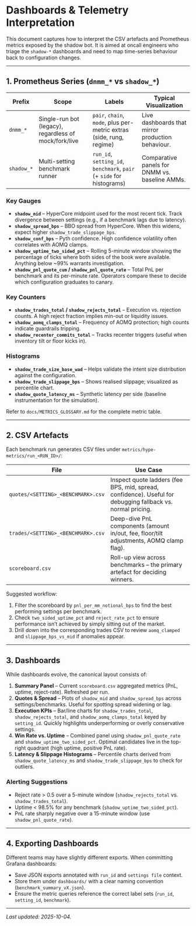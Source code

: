 # Dashboards & Telemetry Interpretation

This document captures how to interpret the CSV artefacts and Prometheus metrics exposed by the shadow bot. It is aimed at oncall engineers who triage the `shadow-*` dashboards and need to map time-series behaviour back to configuration changes.

---

## 1. Prometheus Series (`dnmm_*` vs `shadow_*`)

| Prefix | Scope | Labels | Typical Visualization |
| --- | --- | --- | --- |
| `dnmm_*` | Single-run bot (legacy), regardless of mock/fork/live | `pair`, `chain`, `mode`, plus per-metric extras (side, rung, regime) | Live dashboards that mirror production behaviour. |
| `shadow_*` | Multi-setting benchmark runner | `run_id`, `setting_id`, `benchmark`, `pair` (+ `side` for histograms) | Comparative panels for DNMM vs. baseline AMMs. |

### Key Gauges

- **`shadow_mid`** – HyperCore midpoint used for the most recent tick. Track divergence between settings (e.g., if a benchmark lags due to latency).
- **`shadow_spread_bps`** – BBO spread from HyperCore. When this widens, expect higher `shadow_trade_slippage_bps`.
- **`shadow_conf_bps`** – Pyth confidence. High confidence volatility often correlates with AOMQ clamps.
- **`shadow_uptime_two_sided_pct`** – Rolling 5-minute window showing the percentage of ticks where both sides of the book were available. Anything below ~99% warrants investigation.
- **`shadow_pnl_quote_cum` / `shadow_pnl_quote_rate`** – Total PnL per benchmark and its per-minute rate. Operators compare these to decide which configuration graduates to canary.

### Key Counters

- **`shadow_trades_total` / `shadow_rejects_total`** – Execution vs. rejection counts. A high reject fraction implies min-out or liquidity issues.
- **`shadow_aomq_clamps_total`** – Frequency of AOMQ protection; high counts indicate guardrails tripping.
- **`shadow_recenter_commits_total`** – Tracks recenter triggers (useful when inventory tilt or floor kicks in).

### Histograms

- **`shadow_trade_size_base_wad`** – Helps validate the intent size distribution against the configuration.
- **`shadow_trade_slippage_bps`** – Shows realised slippage; visualized as percentile chart.
- **`shadow_quote_latency_ms`** – Synthetic latency per side (baseline instrumentation for the simulation).

Refer to `docs/METRICS_GLOSSARY.md` for the complete metric table.

---

## 2. CSV Artefacts

Each benchmark run generates CSV files under `metrics/hype-metrics/run_<RUN_ID>/`:

| File | Use Case |
| --- | --- |
| `quotes/<SETTING>_<BENCHMARK>.csv` | Inspect quote ladders (fee BPS, mid, spread, confidence). Useful for debugging fallback vs. normal pricing. |
| `trades/<SETTING>_<BENCHMARK>.csv` | Deep-dive PnL components (amount in/out, fee, floor/tilt adjustments, AOMQ clamp flag). |
| `scoreboard.csv` | Roll-up view across benchmarks – the primary artefact for deciding winners. |

Suggested workflow:
1. Filter the scoreboard by `pnl_per_mm_notional_bps` to find the best performing settings per benchmark.
2. Check `two_sided_uptime_pct` and `reject_rate_pct` to ensure performance isn’t achieved by simply sitting out of the market.
3. Drill down into the corresponding trades CSV to review `aomq_clamped` and `slippage_bps_vs_mid` if anomalies appear.

---

## 3. Dashboards

While dashboards evolve, the canonical layout consists of:

1. **Summary Panel** – Current `scoreboard.csv` aggregated metrics (PnL, uptime, reject-rate). Refreshed per run.
2. **Quotes & Spread** – Plots of `shadow_mid` and `shadow_spread_bps` across settings/benchmarks. Useful for spotting spread widening or lag.
3. **Execution KPIs** – Bar/line charts for `shadow_trades_total`, `shadow_rejects_total`, and `shadow_aomq_clamps_total` keyed by `setting_id`. Quickly highlights underperforming or overly conservative settings.
4. **Win Rate vs. Uptime** – Combined panel using `shadow_pnl_quote_rate` and `shadow_uptime_two_sided_pct`. Optimal candidates live in the top-right quadrant (high uptime, positive PnL rate).
5. **Latency & Slippage Histograms** – Percentile charts derived from `shadow_quote_latency_ms` and `shadow_trade_slippage_bps` to check for outliers.

### Alerting Suggestions
- Reject rate > 0.5 over a 5-minute window (`shadow_rejects_total` vs. `shadow_trades_total`).
- Uptime < 98.5% for any benchmark (`shadow_uptime_two_sided_pct`).
- PnL rate sharply negative over a 15-minute window (use `shadow_pnl_quote_rate`).

---

## 4. Exporting Dashboards

Different teams may have slightly different exports. When committing Grafana dashboards:
- Save JSON exports annotated with `run_id` and `settings file` context.
- Store them under `dashboards/` with a clear naming convention (`benchmark_summary_vX.json`).
- Ensure the metric queries reference the correct label sets (`run_id`, `setting_id`, `benchmark`).

---

_Last updated: 2025-10-04._
